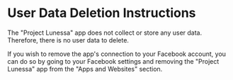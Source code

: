 # User Data Deletion Instructions

The "Project Lunessa" app does not collect or store any user data. Therefore, there is no user data to delete.

If you wish to remove the app's connection to your Facebook account, you can do so by going to your Facebook settings and removing the "Project Lunessa" app from the "Apps and Websites" section.
